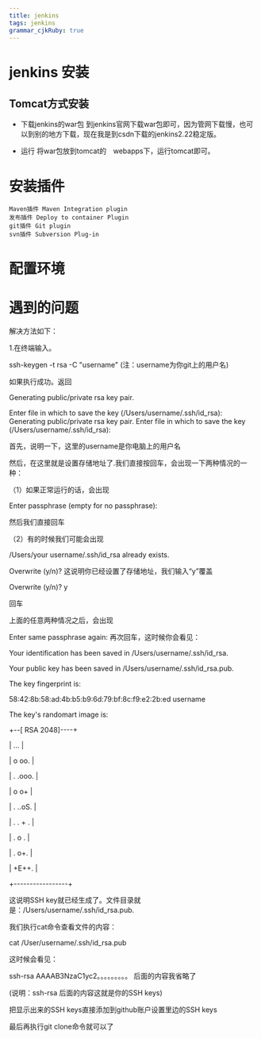 ```yaml
---
title: jenkins 
tags: jenkins 
grammar_cjkRuby: true
---
```

# jenkins 安装
## Tomcat方式安装

 - 下载jenkins的war包
 到jenkins官网下载war包即可，因为管网下载慢，也可以到别的地方下载，现在我是到csdn下载的jenkins2.22稳定版。
 
 - 运行
 将war包放到tomcat的　webapps下，运行tomcat即可。
 
 # 安装插件
 
    Maven插件 Maven Integration plugin
    发布插件 Deploy to container Plugin
    git插件 Git plugin
    svn插件 Subversion Plug-in
	
# 配置环境



# 遇到的问题

解决方法如下：

1.在终端输入。

ssh-keygen -t rsa -C "username" (注：username为你git上的用户名)

如果执行成功。返回

Generating public/private rsa key pair.

Enter file in which to save the key (/Users/username/.ssh/id_rsa):
Generating public/private rsa key pair.
Enter file in which to save the key (/Users/username/.ssh/id_rsa): 

首先，说明一下，这里的username是你电脑上的用户名

然后，在这里就是设置存储地址了.我们直接按回车，会出现一下两种情况的一种：

（1）如果正常运行的话，会出现

Enter passphrase (empty for no passphrase):

然后我们直接回车

（2）有的时候我们可能会出现

/Users/your username/.ssh/id_rsa already exists.

Overwrite (y/n)?
这说明你已经设置了存储地址，我们输入“y”覆盖

Overwrite (y/n)? y

回车


上面的任意两种情况之后，会出现

Enter same passphrase again: 
再次回车，这时候你会看见：

Your identification has been saved in /Users/username/.ssh/id_rsa.

Your public key has been saved in /Users/username/.ssh/id_rsa.pub.

The key fingerprint is:

58:42:8b:58:ad:4b:b5:b9:6d:79:bf:8c:f9:e2:2b:ed
username

The key's randomart image is:

+--[ RSA 2048]----+

|    ...          |

|   o oo.         |

|  . .ooo.        |

|    o o+         |

|   . ..oS.       |

|    . . + .      |

|       . o .     |

|        . o+.    |

|         +E++.   |

+-----------------+

这说明SSH key就已经生成了。文件目录就是：/Users/username/.ssh/id_rsa.pub.

我们执行cat命令查看文件的内容：

cat /User/username/.ssh/id_rsa.pub

这时候会看见：

ssh-rsa AAAAB3NzaC1yc2。。。。。。。。。
后面的内容我省略了

(说明：ssh-rsa 后面的内容这就是你的SSH keys)

把显示出来的SSH
 keys直接添加到github账户设置里边的SSH keys

最后再执行git clone命令就可以了
